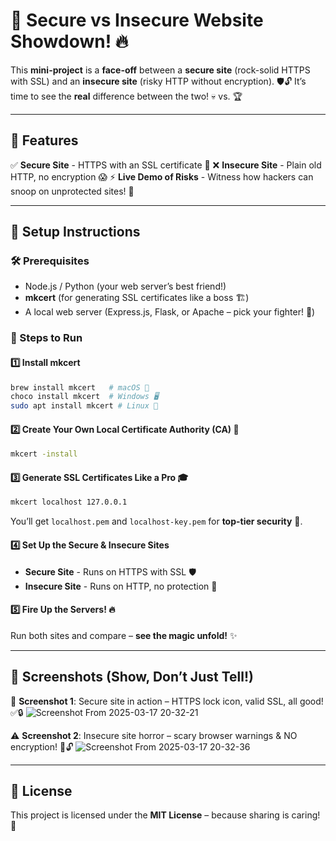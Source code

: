 # 🚀 Secure vs Insecure Website Showdown! 🔥

This **mini-project** is a **face-off** between a **secure site** (rock-solid HTTPS with SSL) and an **insecure site** (risky HTTP without encryption). 🛡️🔓 It’s time to see the **real** difference between the two! 💀 vs. 🏆

---
## 🌟 Features
✅ **Secure Site** - HTTPS with an SSL certificate 🏅
❌ **Insecure Site** - Plain old HTTP, no encryption 😱
⚡ **Live Demo of Risks** - Witness how hackers can snoop on unprotected sites! 👀

---
## 🔧 Setup Instructions

### 🛠️ Prerequisites
- Node.js / Python (your web server’s best friend!)
- **mkcert** (for generating SSL certificates like a boss 🏗️)
- A local web server (Express.js, Flask, or Apache – pick your fighter! 💪)

### 🚀 Steps to Run
#### 1️⃣ Install mkcert
```sh
brew install mkcert   # macOS 🍏
choco install mkcert  # Windows 🖥️
sudo apt install mkcert # Linux 🐧
```

#### 2️⃣ Create Your Own Local Certificate Authority (CA) 🏦
```sh
mkcert -install
```

#### 3️⃣ Generate SSL Certificates Like a Pro 🎓
```sh
mkcert localhost 127.0.0.1
```
You’ll get `localhost.pem` and `localhost-key.pem` for **top-tier security** 🔐.

#### 4️⃣ Set Up the Secure & Insecure Sites
- **Secure Site** - Runs on HTTPS with SSL 🛡️
- **Insecure Site** - Runs on HTTP, no protection 🚨

#### 5️⃣ Fire Up the Servers! 🔥
Run both sites and compare – **see the magic unfold!** ✨

---
## 📸 Screenshots (Show, Don’t Just Tell!)
👀 **Screenshot 1**: Secure site in action – HTTPS lock icon, valid SSL, all good! ✅🔒
![Screenshot From 2025-03-17 20-32-21](https://github.com/user-attachments/assets/9e3563c2-95ce-49eb-b5a6-c0948cdddf0b)


⚠️ **Screenshot 2**: Insecure site horror – scary browser warnings & NO encryption! 🚨🔓
![Screenshot From 2025-03-17 20-32-36](https://github.com/user-attachments/assets/7f2d2822-be5c-4a80-bd68-db25b2b37dda)


---
## 📜 License
This project is licensed under the **MIT License** – because sharing is caring! 💙

